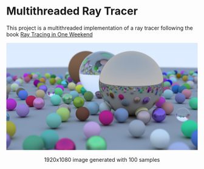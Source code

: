 # Multithreaded Ray Tracer
This project is a multithreaded implementation of a ray tracer following the book [Ray Tracing in One Weekend](https://raytracing.github.io/)

![1920x1080 image generated with 100 samples](https://github.com/BanjoCascante/RayTracer/blob/master/images/rayTracer1920x1080.jpg)
<p align="center">1920x1080 image generated with 100 samples</p>

